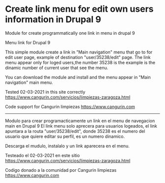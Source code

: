 # Create link menu for edit own users information in Drupal 9 

Module for create programmatically one link in menu in drupal 9 

Menu link for Drupal 9

This simple module create a link in  "Main navigation" menu that go to for edit user page, example of destination "user/35238/edit" page.
The link menu appear only for loged users,the number 35238 is the example is the dinamic number of current user that see the menu.

You can download the module and install and the menu appear in "Main navigation" main menu.

Tested 02-03-2021 in this site correctly https://www.cangurin.com/servicios/limpiezas-zaragoza.html

Code support for Cangurin limpiezas https://www.cangurin.com 

---------------------------------------------------------------------------------------------

Modulo para crear programacticamente un link en el menu de navegacion main en Drupal 9
El link menu solo aprecera para usuarios logeados, el link apuntara a la routa "user/35238/edit", donde 35238 es el numero del usuario que quiere editar su perfil, es un numero dinamico.

Descarga el mudulo, instalalo y un link aparecera en el menu.

Testeado el  02-03-2021 en este sitio https://www.cangurin.com/servicios/limpiezas-zaragoza.html

Codigo donado a la comunidad por Cangurin limpiezas https://www.cangurin.com 



